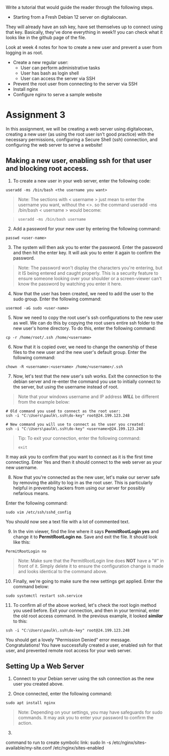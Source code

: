 Write a tutorial that would guide the reader through the following steps.

- Starting from a Fresh Debian 12 server on digitalocean.

They will already have an ssh key, have set themselves up to connect using that key. Basically, they've done everything in week1! you can check what it looks like in the github page of the file.

Look at week 4 notes for how to create a new user and prevent a user from logging in as root.

- Create a new regular user:
	- User can perform administrative tasks
	- User has bash as login shell
	- User can access the server via SSH
- Prevent the root user from connecting to the server via SSH
- Install nginx
- Configure nginx to serve a sample website

# Assignment 3

In this assignment, we will be creating a web server using digitalocean, creating a new user (as using the root user isn't good practice) with the necessary permissions, configuring a Secure Shell (ssh) connection, and configuring the web server to serve a website!

## Making a new user, enabling ssh for that user and blocking root access.

1. To create a new user in your web server, enter the following code:

```
useradd -ms /bin/bash <the username you want>
```

>Note:
>The sections with < username > just mean to enter the username you want, without the <>. so the command
>useradd -ms /bin/bash < username > would become:

>```
>useradd -ms /bin/bash username
>```

2. Add a password for your new user by entering the following command:

```
passwd <user-name>
```

3. The system will then ask you to enter the password. Enter the password and then hit the enter key. It will ask you to enter it again to confirm the password.

>Note:
>The password won't display the characters you're entering, but it IS being entered and caught properly. 
>This is a security feature to ensure someone looking over your shoulder or a screen-viewer can't know the password by watching you enter it here.

4. Now that the user has been created, we need to add the user to the sudo group. Enter the following command:

```
usermod -aG sudo <user-name>
```

5. Now we need to copy the root user's ssh configurations to the new user as well. We can do this by copying the root users entire ssh folder to the new user's home directory. To do this, enter the following command:

```
cp -r /home/root/.ssh /home/<username>
```

6. Now that it is copied over, we need to change the ownership of these files to the new user and the new user's default group. Enter the following command:

```
chown -R <username>:<username> /home/<username>/.ssh
```

7. Now, let's test that the new user's ssh works. Exit the connection to the debian server and re-enter the command you use to initially connect to the server, but using the username instead of root. 

>Note that your windows username and IP address ***WILL*** be different from the example below:

```
# Old command you used to connect as the root user:
ssh -i "C:\Users\paulk\.ssh\do-key" root@24.199.123.248

# New command you will use to connect as the user you created:
ssh -i "C:\Users\paulk\.ssh\do-key" <username>@24.199.123.248
```

>Tip: To exit your connection, enter the following command:
>```
>exit
>```

It may ask you to confirm that you want to connect as it is the first time connecting. Enter Yes and then it should connect to the web server as your new username.

8. Now that you're connected as the new user, let's make our server safe by removing the ability to log in as the root user. This is particularly helpful in preventing hackers from using our server for possibly nefarious means.

Enter the following command:

```
sudo vim /etc/ssh/sshd_config
```

You should now see a text file with a lot of commented text.

9. In the vim viewer, find the line where it says **PermitRootLogin yes** and change it to **PermitRootLogin no**. Save and exit the file. It should look like this:

```
PermitRootLogin no
```

>Note: Make sure that the PermitRootLogin line does **NOT** have a "#" in front of it. Simply delete it to ensure the configuration change is made and looks identical to the command above.

10. Finally, we're going to make sure the new settings get applied. Enter the command below:

```
sudo systemctl restart ssh.service
```

11. To confirm all of the above worked, let's check the root login method you used before. Exit your connection, and then in your terminal, enter the old root access command. In the previous example, it looked ***similar*** to this:

```
ssh -i "C:\Users\paulk\.ssh\do-key" root@24.199.123.248
```

You should get a lovely "Permission Denied" error message. Congratulations! You have successfully created a user, enabled ssh for that user, and prevented remote root access for your web server.

## Setting Up a Web Server

1. Connect to your Debian server using the ssh connection as the new user you created above.

2. Once connected, enter the following command:

```
sudo apt install nginx
```

>Note: Depending on your settings, you may have safeguards for sudo commands. It may ask you to enter your password to confirm the action.

3. 

command to run to create symbolic link:
 sudo ln -s /etc/nginx/sites-available/my-site.conf /etc/nginx/sites-enabled

